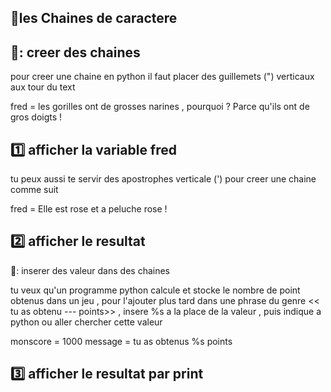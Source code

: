 ## :horse:les Chaines de caractere

🍎: creer des chaines 
------------------
pour creer une chaine en python il faut placer des guillemets (") verticaux aux tour du text 

fred = les gorilles ont de grosses narines , pourquoi ? Parce qu'ils ont de gros doigts !

:one: afficher la variable fred 
------------------------------------

tu peux aussi te servir des apostrophes verticale (') pour creer une chaine comme suit 

fred = Elle est rose et a peluche rose !
 
 :two: afficher le resultat
 --------------------------


📯: inserer des valeur dans des chaines 

tu veux  qu'un programme python calcule et stocke le nombre de point obtenus dans un jeu , pour l'ajouter plus tard dans une phrase 
du genre  << tu as obtenu --- points>> , insere %s a la place de la valeur , puis indique a python  ou aller chercher cette valeur 

monscore = 1000
message = tu as obtenus %s points 

:three: afficher le resultat par print
---------------------------------------
